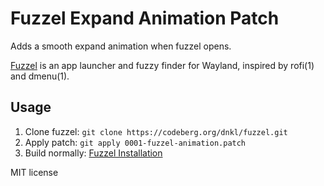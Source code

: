 # Fuzzel Expand Animation Patch

Adds a smooth expand animation when fuzzel opens.

[Fuzzel](https://codeberg.org/dnkl/fuzzel) is an app launcher and fuzzy finder for Wayland, inspired by rofi(1) and dmenu(1). 

## Usage
1. Clone fuzzel: `git clone https://codeberg.org/dnkl/fuzzel.git`
2. Apply patch: `git apply 0001-fuzzel-animation.patch`
3. Build normally: [Fuzzel Installation](https://codeberg.org/dnkl/fuzzel#installation)

MIT license
